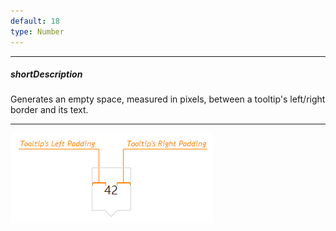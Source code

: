 ```yaml
---
default: 18
type: Number
---
```

---
##### shortDescription
Generates an empty space, measured in pixels, between a tooltip's left/right border and its text.

---
![DevExtreme HTML5 JavaScript Funnel Tooltips Left-Right Padding](/images/ChartJS/TooltipPaddingLeftRight.png)